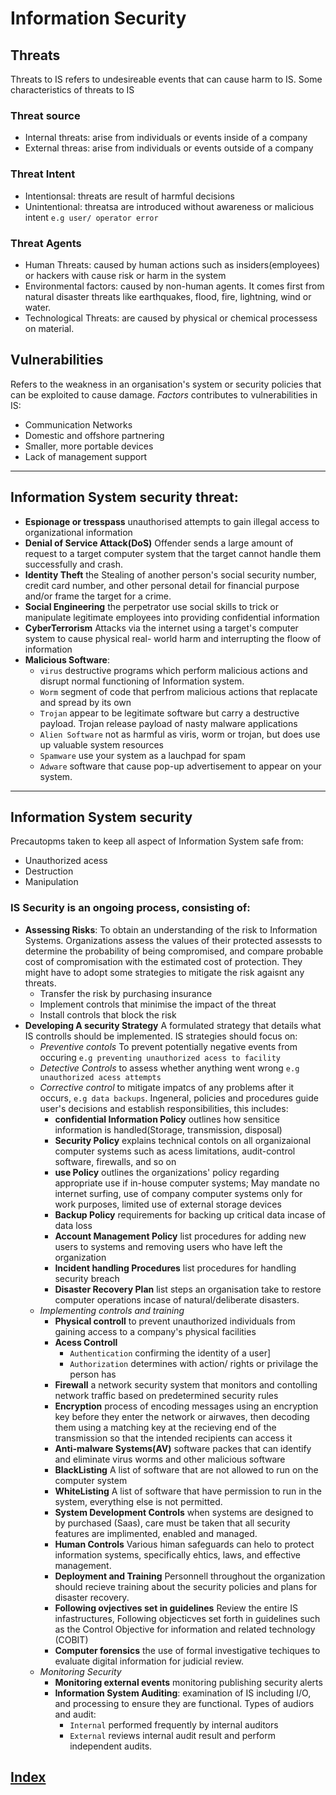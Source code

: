# Information Security

## Threats

Threats to IS refers to undesireable events that can cause harm to IS. Some characteristics of threats to IS

### Threat source
  
- Internal threats: arise from individuals or events inside of a company
- External threas: arise from individuals or events outside of a company

### Threat Intent

- Intentionsal: threats are result of harmful decisions
- Unintentional: threatsa are introduced without awareness or malicious intent `e.g user/ operator error`

### Threat Agents

- Human Threats: caused by human actions such as insiders(employees) or hackers with cause risk or harm in the system
- Environmental factors: caused by non-human agents. It comes first from natural disaster threats like earthquakes, flood, fire, lightning, wind or water.
- Technological Threats: are caused by physical or chemical processess on material.

## Vulnerabilities

Refers to the weakness in an organisation's system or security policies that can be exploited to cause damage. _Factors_ contributes to vulnerabilities in IS:

- Communication Networks
- Domestic and offshore partnering
- Smaller, more portable devices
- Lack of management support

---

## Information System security threat:

- __Espionage or tresspass__ unauthorised attempts to gain illegal access to organizational information
- __Denial of Service Attack(DoS)__ Offender sends a large amount of request to a target computer system that the target cannot handle them successfully and crash.
- __Identity Theft__ the Stealing of another person's social security number, credit card number, and other personal detail for financial purpose and/or frame the target for a crime.
- __Social Engineering__ the perpetrator use social skills to trick or manipulate legitimate employees into providing confidential information
- __CyberTerrorism__ Attacks via the internet using a target's computer system to cause physical real- world harm and interrupting the floow of information
- __Malicious Software__:
  - `virus` destructive programs which perform malicious actions and disrupt normal functioning of Information system.
  - `Worm` segment of code that perfrom malicious actions that replacate and spread by its own
  - `Trojan` appear to be legitimate software but carry a destructive payload. Trojan release payload of nasty malware applications
  - `Alien Software` not as harmful as viris, worm or trojan, but does use up valuable system resources
  - `Spamware` use your system as a lauchpad for spam
  - `Adware` software that cause pop-up advertisement to appear on your system.

---

## Information System security

Precautopms taken to keep all aspect of Information System safe from:

- Unauthorized acess
- Destruction
- Manipulation

### IS Security is an ongoing process, consisting of:

- __Assessing Risks__: To obtain an understanding of the risk to Information Systems. Organizations assess the values of their protected assessts to determine the probability of being compromised, and compare probable cost of compromisation with the estimated cost of protection. They might have to adopt some strategies to mitigate the risk agaisnt any threats.
  - Transfer the risk by purchasing insurance
  - Implement controls that minimise the impact of the threat
  - Install controls that block the risk
- __Developing A security Strategy__ A formulated strategy that details what IS controlls should be implemented. IS strategies should focus on:
  - _Preventive contols_ To prevent potentially negative events from occuring `e.g preventing unauthorized acess to facility`
  - _Detective Controls_ to assess whether anything went wrong `e.g unauthorized acess attempts`
  - _Corrective control_ to mitigate impatcs of any problems after it occurs, `e.g data backups`. Ingeneral, policies and procedures guide user's decisions and establish responsibilities, this includes:
    - __confidential Information Policy__ outlines how sensitice information is handled(Storage, transmission, disposal)
    - __Security Policy__ explains technical contols on all organizaional computer systems such as acess limitations, audit-control software, firewalls, and so on
    - __use Policy__ outlines the organizations' policy regarding appropriate use if in-house computer systems; May mandate no internet surfing, use of company computer systems only for work purposes, limited use of external storage devices
    - __Backup Policy__ requirements for backing up critical data incase of data loss
    - __Account Management Policy__ list procedures for adding new users to systems and removing users who have left the organization
    - __Incident handling Procedures__ list procedures for handling security breach
    - __Disaster Recovery Plan__ list steps an organisation take to restore computer operations incase of natural/deliberate disasters.
  - _Implementing controls and training_
    - __Physical controll__ to prevent unauthorized individuals from gaining access to a company's physical facilities
    - __Acess Controll__ 
      - `Authentication` confirming the identity of a user]
      - `Authorization` determines with action/ rights or privilage the person has
    - __Firewall__ a network security system that monitors and contolling network traffic based on predetermined security rules
    - __Encryption__ process of encoding messages using an encryption key before they enter the network or airwaves, then decoding them using a matching key at the recieving end of the transmission so that the intended recipients can access it 
    - __Anti-malware Systems(AV)__ software packes that can identify and eliminate virus worms and other malicious software
    - __BlackListing__ A list of software that are not allowed to run on the computer system
    - __WhiteListing__ A list of software that have permission to run in the system, everything else is not permitted.
    - __System Development Controls__ when systems are designed to by purchased (Saas), care must be taken that all security features are implimented, enabled and managed.
    - __Human Controls__ Various himan safeguards can helo to protect information systems, specifically ehtics, laws, and effective management.
    - __Deployment and Training__ Personnell throughout the organization should recieve training about the security policies and plans for disaster recovery.
    - __Following ovjectives set in guidelines__ Review the entire IS infastructures, Following objecticves set forth in guidelines such as the Control Objective for information and related technology (COBIT)
    - __Computer forensics__ the use of formal investigative techiques to evaluate digital information for judicial review.
  - _Monitoring Security_
    - __Monitoring external events__ monitoring publishing security alerts
    - __Information System Auditing__: examination of IS including I/O, and processing to ensure they are functional. Types of audiors and audit:
      - `Internal` performed frequently by internal auditors
      - `External` reviews internal audit result and perform independent audits.

## [__Index__](../index.md)